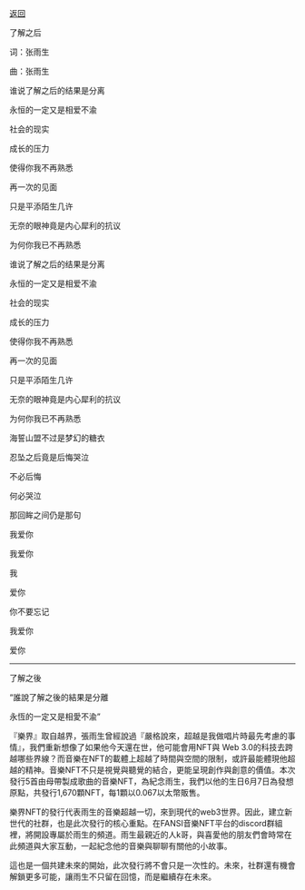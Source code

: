 [返回](./README.md)

了解之后

词：张雨生

曲：张雨生

谁说了解之后的结果是分离

永恒的一定又是相爱不渝

社会的现实

成长的压力

使得你我不再熟悉

再一次的见面

只是平添陌生几许

无奈的眼神竟是内心犀利的抗议

为何你我已不再熟悉

谁说了解之后的结果是分离

永恒的一定又是相爱不渝

社会的现实

成长的压力

使得你我不再熟悉

再一次的见面

只是平添陌生几许

无奈的眼神竟是内心犀利的抗议

为何你我已不再熟悉


海誓山盟不过是梦幻的糖衣

忍坠之后竟是后悔哭泣

不必后悔

何必哭泣

那回眸之间仍是那句

我爱你

我爱你

我

爱你

你不要忘记

我爱你

爱你

----------

了解之後

“誰說了解之後的結果是分離

永恆的一定又是相愛不渝”

『樂界』取自越界，張雨生曾經說過『嚴格說來，超越是我做唱片時最先考慮的事情』，我們重新想像了如果他今天還在世，他可能會用NFT與 Web 3.0的科技去跨越哪些界線？而音樂在NFT的載體上超越了時間與空間的限制，或許最能體現他超越的精神。音樂NFT不只是視覺與聽覺的結合，更能呈現創作與創意的價值。本次發行5首由母帶製成歌曲的音樂NFT，為紀念雨生，我們以他的生日6月7日為發想原點，共發行1,670顆NFT，每1顆以0.067以太幣販售。

樂界NFT的發行代表雨生的音樂超越一切，來到現代的web3世界。因此，建立新世代的社群，也是此次發行的核心重點。在FANSI音樂NFT平台的discord群組裡，將開設專屬於雨生的頻道。雨生最親近的人k哥，與喜愛他的朋友們會時常在此頻道與大家互動，一起紀念他的音樂與聊聊有關他的小故事。

這也是一個共建未來的開始，此次發行將不會只是一次性的。未來，社群還有機會解鎖更多可能，讓雨生不只留在回憶，而是繼續存在未來。
